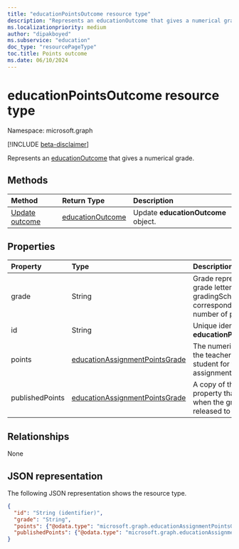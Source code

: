 ```yaml
---
title: "educationPointsOutcome resource type"
description: "Represents an educationOutcome that gives a numerical grade"
ms.localizationpriority: medium
author: "dipakboyed"
ms.subservice: "education"
doc_type: "resourcePageType"
toc.title: Points outcome
ms.date: 06/10/2024
---
```


# educationPointsOutcome resource type

Namespace: microsoft.graph

[!INCLUDE [beta-disclaimer](../../includes/beta-disclaimer.md)]

Represents an [educationOutcome](educationoutcome.md) that gives a numerical grade.

## Methods

| Method       | Return Type | Description |
|:-------------|:------------|:------------|
| [Update outcome](../api/educationoutcome-update.md) | [educationOutcome](educationoutcome.md) | Update **educationOutcome** object. |

## Properties

| Property     | Type        | Description |
|:-------------|:------------|:------------|
|grade|String|Grade represents the grade letter from the gradingScheme that corresponds to the given number of points.|
|id|String|Unique identifier for the **educationPointsOutcome**.|
|points|[educationAssignmentPointsGrade](educationassignmentpointsgrade.md)|The numeric grade that the teacher gave the student for this assignment.|
|publishedPoints|[educationAssignmentPointsGrade](educationassignmentpointsgrade.md)|A copy of the points property that is made when the grade is released to the student.|

## Relationships

None

## JSON representation

The following JSON representation shows the resource type.

<!-- {
  "blockType": "resource",
  "optionalProperties": [

  ],
  "@odata.type": "microsoft.graph.educationPointsOutcome",
  "keyProperty": "id"
}-->

```json
{
  "id": "String (identifier)",
  "grade": "String",
  "points": {"@odata.type": "microsoft.graph.educationAssignmentPointsGrade"},
  "publishedPoints": {"@odata.type": "microsoft.graph.educationAssignmentPointsGrade"}
}
```

<!-- uuid: 16cd6b66-4b1a-43a1-adaf-3a886856ed98
2019-02-04 14:57:30 UTC -->
<!-- {
  "type": "#page.annotation",
  "description": "educationPointsOutcome resource",
  "keywords": "",
  "section": "documentation",
  "tocPath": ""
}-->

